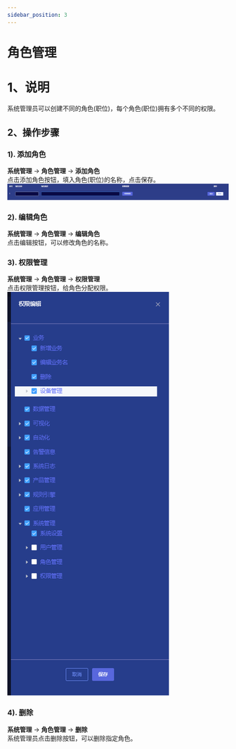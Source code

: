 ```yaml
---
sidebar_position: 3
---
```


# 角色管理

# 1、说明
系统管理员可以创建不同的角色(职位)，每个角色(职位)拥有多个不同的权限。

## 2、操作步骤

### 1). 添加角色
**系统管理** -> **角色管理** -> **添加角色**  
点击添加角色按钮，填入角色(职位)的名称，点击保存。  
![img.png](images/role_managment_02_01.png)

### 2). 编辑角色
**系统管理** -> **角色管理** -> **编辑角色**  
点击编辑按钮，可以修改角色的名称。

### 3). 权限管理
**系统管理** -> **角色管理** -> **权限管理**  
点击权限管理按钮，给角色分配权限。  
![img.png](images/role_managment_02_03.png)

### 4). 删除
**系统管理** -> **角色管理** -> **删除**  
系统管理员点击删除按钮，可以删除指定角色。


